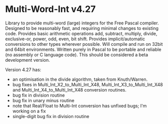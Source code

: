# Multi-Word-Int v4.27
Library to provide multi-word (large) integers for the Free Pascal compiler.
Designed to be reasonably fast, and requiring minimal changes to existing code.
Provides basic arithmetic operations add, subtract, multiply, divide, exclusive-or, power, odd, even, bit shift.
Provides implicit/automatic conversions to other types wherever possible.
Will compile and run on 32bit and 64bit environments.
Written purely in Pascal to be portable and reliable (no assembly or C language code).
This should be considered a beta development version.

Version 4.27 has:
- an optimisation in the divide algorithm, taken from Knuth/Warren.
- bug fixes in Multi_Int_X2_to_Multi_Int_X48, Multi_Int_X3_to_Multi_Int_X48 and Multi_Int_X4_to_Multi_Int_X48 conversion routines.
- bug fix in division routine
- bug fix in unary minus routine
- note that Real/Float to Multi-Int conversion has unfixed bugs; I'm working on a fix
- single-digit bug fix in division routine
